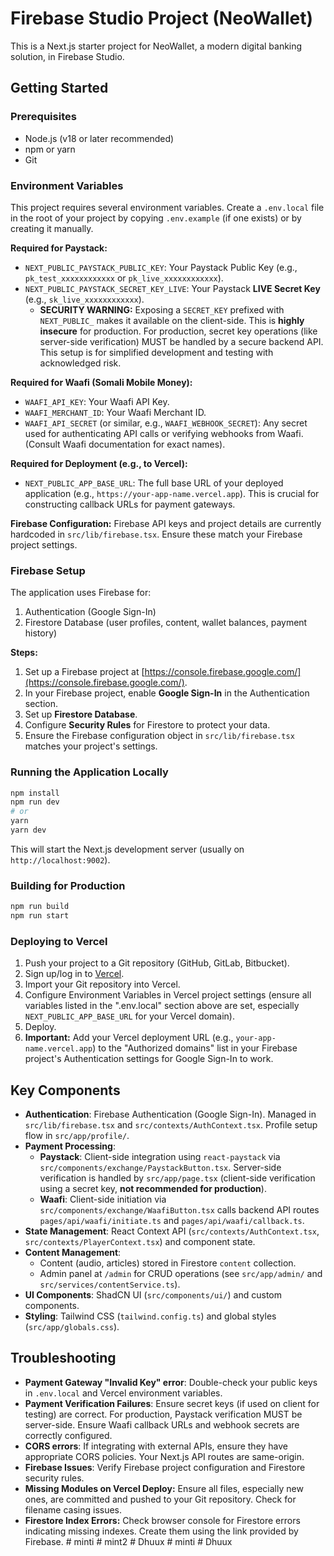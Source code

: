 
# Firebase Studio Project (NeoWallet)

This is a Next.js starter project for NeoWallet, a modern digital banking solution, in Firebase Studio.

## Getting Started

### Prerequisites

- Node.js (v18 or later recommended)
- npm or yarn
- Git

### Environment Variables

This project requires several environment variables. Create a `.env.local` file in the root of your project by copying `.env.example` (if one exists) or by creating it manually.

**Required for Paystack:**
*   `NEXT_PUBLIC_PAYSTACK_PUBLIC_KEY`: Your Paystack Public Key (e.g., `pk_test_xxxxxxxxxxxx` or `pk_live_xxxxxxxxxxxx`).
*   `NEXT_PUBLIC_PAYSTACK_SECRET_KEY_LIVE`: Your Paystack **LIVE Secret Key** (e.g., `sk_live_xxxxxxxxxxxx`).
    *   **SECURITY WARNING:** Exposing a `SECRET_KEY` prefixed with `NEXT_PUBLIC_` makes it available on the client-side. This is **highly insecure** for production. For production, secret key operations (like server-side verification) MUST be handled by a secure backend API. This setup is for simplified development and testing with acknowledged risk.

**Required for Waafi (Somali Mobile Money):**
*   `WAAFI_API_KEY`: Your Waafi API Key.
*   `WAAFI_MERCHANT_ID`: Your Waafi Merchant ID.
*   `WAAFI_API_SECRET` (or similar, e.g., `WAAFI_WEBHOOK_SECRET`): Any secret used for authenticating API calls or verifying webhooks from Waafi. (Consult Waafi documentation for exact names).

**Required for Deployment (e.g., to Vercel):**
*   `NEXT_PUBLIC_APP_BASE_URL`: The full base URL of your deployed application (e.g., `https://your-app-name.vercel.app`). This is crucial for constructing callback URLs for payment gateways.

**Firebase Configuration:**
Firebase API keys and project details are currently hardcoded in `src/lib/firebase.tsx`. Ensure these match your Firebase project settings.

### Firebase Setup

The application uses Firebase for:
1.  Authentication (Google Sign-In)
2.  Firestore Database (user profiles, content, wallet balances, payment history)

**Steps:**
1.  Set up a Firebase project at [https://console.firebase.google.com/](https://console.firebase.google.com/).
2.  In your Firebase project, enable **Google Sign-In** in the Authentication section.
3.  Set up **Firestore Database**.
4.  Configure **Security Rules** for Firestore to protect your data.
5.  Ensure the Firebase configuration object in `src/lib/firebase.tsx` matches your project's settings.

### Running the Application Locally

```bash
npm install
npm run dev
# or
yarn
yarn dev
```
This will start the Next.js development server (usually on `http://localhost:9002`).

### Building for Production

```bash
npm run build
npm run start
```

### Deploying to Vercel

1.  Push your project to a Git repository (GitHub, GitLab, Bitbucket).
2.  Sign up/log in to [Vercel](https://vercel.com/).
3.  Import your Git repository into Vercel.
4.  Configure Environment Variables in Vercel project settings (ensure all variables listed in the ".env.local" section above are set, especially `NEXT_PUBLIC_APP_BASE_URL` for your Vercel domain).
5.  Deploy.
6.  **Important:** Add your Vercel deployment URL (e.g., `your-app-name.vercel.app`) to the "Authorized domains" list in your Firebase project's Authentication settings for Google Sign-In to work.

## Key Components

-   **Authentication**: Firebase Authentication (Google Sign-In). Managed in `src/lib/firebase.tsx` and `src/contexts/AuthContext.tsx`. Profile setup flow in `src/app/profile/`.
-   **Payment Processing**:
    -   **Paystack**: Client-side integration using `react-paystack` via `src/components/exchange/PaystackButton.tsx`. Server-side verification is handled by `src/app/page.tsx` (client-side verification using a secret key, **not recommended for production**).
    -   **Waafi**: Client-side initiation via `src/components/exchange/WaafiButton.tsx` calls backend API routes `pages/api/waafi/initiate.ts` and `pages/api/waafi/callback.ts`.
-   **State Management**: React Context API (`src/contexts/AuthContext.tsx`, `src/contexts/PlayerContext.tsx`) and component state.
-   **Content Management**:
    -   Content (audio, articles) stored in Firestore `content` collection.
    -   Admin panel at `/admin` for CRUD operations (see `src/app/admin/` and `src/services/contentService.ts`).
-   **UI Components**: ShadCN UI (`src/components/ui/`) and custom components.
-   **Styling**: Tailwind CSS (`tailwind.config.ts`) and global styles (`src/app/globals.css`).

## Troubleshooting

-   **Payment Gateway "Invalid Key" error**: Double-check your public keys in `.env.local` and Vercel environment variables.
-   **Payment Verification Failures**: Ensure secret keys (if used on client for testing) are correct. For production, Paystack verification MUST be server-side. Ensure Waafi callback URLs and webhook secrets are correctly configured.
-   **CORS errors**: If integrating with external APIs, ensure they have appropriate CORS policies. Your Next.js API routes are same-origin.
-   **Firebase Issues**: Verify Firebase project configuration and Firestore security rules.
-   **Missing Modules on Vercel Deploy:** Ensure all files, especially new ones, are committed and pushed to your Git repository. Check for filename casing issues.
-   **Firestore Index Errors:** Check browser console for Firestore errors indicating missing indexes. Create them using the link provided by Firebase.
#   m i n t i  
 #   m i n t 2  
 #   D h u u x  
 #   m i n t i  
 #   D h u u x  
 